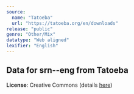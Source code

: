 ```yaml
---
source:
  name: "Tatoeba"
  url: "https://tatoeba.org/en/downloads"
release: "public"
genre: "Other/Mix"
datatype: "Web aligned"
lexifier: "English"
---
```


## Data for srn--eng from Tatoeba

**License**: Creative Commons (details [here](https://tatoeba.org/en/terms_of_use#section-6))
